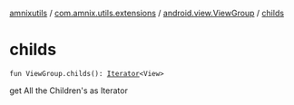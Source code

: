 [amnixutils](../../index.md) / [com.amnix.utils.extensions](../index.md) / [android.view.ViewGroup](index.md) / [childs](./childs.md)

# childs

`fun ViewGroup.childs(): `[`Iterator`](https://kotlinlang.org/api/latest/jvm/stdlib/kotlin.collections/-iterator/index.html)`<View>`

get All the Children's as Iterator

